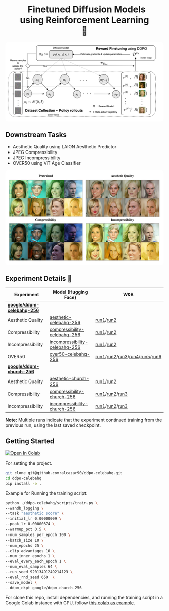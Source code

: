 <h1 align="center">
  &nbsp; Finetuned Diffusion Models <br>using Reinforcement Learning<br>
  👾<br>
</h1>
<!-- <h2 align="center">
Experiments using DDPO on <code>google/ddpm-celebahq-256</code>&nbsp; -->
<!-- </h2> -->

<!-- ---- -->


<center>
<div style="display: flex; justify-content: space-around;">
  <div style="background-color: white; padding: 10px; border-radius: 10px;">
    <img src="./assets/reward-finetuning-diagram-with-DDPO.png" alt="Visual Comparison between DDPM and DDPO on different downstream tasks" style="max-width: 100%; height: auto;">
  </div>
</div>
</center>


## Downstream Tasks

- Aesthetic Quality using LAION Aesthetic Predictor
- JPEG Compressibility
- JPEG Incompressibility
- OVER50 using ViT Age Classifier
 
<center>
<div style="display: flex; justify-content: space-around;">
  <div style="background-color: white; padding: 10px; border-radius: 10px;">
    <img src="./assets/visual-comparison-results-200dpi.png" alt="Visual Comparison between DDPM and DDPO on different downstream tasks" style="max-width: 100%; height: auto;">
  </div>
</div>
</center>



## Experiment Details 🧪

| Experiment         | Model (Hugging Face)                                                                                                                                  | W\&B                                                                                                                                                                                                                                                                                 |
|--------------------|-------------------------------------------------------------------------------------------------------------------------------------------------------|---------------------------------------------------------------------------------------------------------------------------------------------------------------------------------------------------------------------------------------------------------------------------------------|
| [**google/ddpm-celebahq-256**](https://huggingface.co/google/ddpm-celebahq-256) |                                                                                                                                               |                                                                                                                                                                                                                                                                                       |
| Aesthetic Quality   | [aesthetic-celebahq-256](https://huggingface.co/alkzar90/ddpo-aesthetic-celebahq-256)                                                                 | [run1](https://wandb.ai/alcazar90/ddpo-aesthetic-ddpm-celebahq256/runs/d5jb3r8a)/[run2](https://wandb.ai/alcazar90/ddpo-aesthetic-ddpm-celebahq256/runs/cfltp5ln)                                                                                                                      |
| Compressibility     | [compressibility-celebahq-256](https://huggingface.co/alkzar90/ddpo-compressibility-celebahq-256)                                                     | [run1](https://wandb.ai/alcazar90/ddpo-compressibility-ddpm-celebahq256/runs/eu71d08t)/[run2](https://wandb.ai/alcazar90/ddpo-compressibility-ddpm-celebahq256/runs/r2mxiasx)                                                                                                           |
| Incompressibility   | [incompressibility-celebahq-256](https://huggingface.co/alkzar90/ddpo-incompressibility-celebahq-256)                                                 | [run1](https://wandb.ai/alcazar90/ddpo-incompressibility-ddpm-celebahq256/runs/3gz13ov7)/[run2](https://wandb.ai/alcazar90/ddpo-incompressibility-ddpm-celebahq256/runs/b1srfre3)                                                                                                       |
| OVER50              | [over50-celebahq-256](https://huggingface.co/alkzar90/ddpo-over50-celebahq-256)                                                                       | [run1](https://wandb.ai/alcazar90/ddpo-over50-ddpm-celebahq256/runs/3x6sr17l)/[run2](https://wandb.ai/alcazar90/ddpo-over50-ddpm-celebahq256/runs/xfwb9vok)/[run3](https://wandb.ai/alcazar90/ddpo-over50-ddpm-celebahq256/runs/4422n639)/[run4](https://wandb.ai/alcazar90/ddpo-over50-ddpm-celebahq256/runs/dbmjb1s6)/[run5](https://wandb.ai/alcazar90/ddpo-over50-ddpm-celebahq256/runs/qfjzj6rd)/[run6](https://wandb.ai/alcazar90/ddpo-over50-ddpm-celebahq256/runs/b7wu16pl) |
| [**google/ddpm-church-256**](https://huggingface.co/google/ddpm-church-256) |                                                                                                                                               |                                                                                                                                                                                                                                                                                       |
| Aesthetic Quality   | [aesthetic-church-256](https://huggingface.co/alkzar90/ddpo-aesthetic-church-256)                                                                     | [run1](https://wandb.ai/alcazar90/ddpo-aesthetic-ddpm-church256/runs/5f69185v)/[run2](https://wandb.ai/alcazar90/ddpo-aesthetic-ddpm-church256/runs/4uqt5dwa)                                                                                                                           |
| Compressibility     | [compressibility-church-256](https://huggingface.co/alkzar90/ddpo-compressibility-church-256)                                                         | [run1](https://wandb.ai/alcazar90/ddpo-compressibility-ddpm-church256/runs/urd2hwd9)/[run2](https://wandb.ai/alcazar90/ddpo-compressibility-ddpm-church256/runs/7205y5cb)/[run3](https://wandb.ai/alcazar90/ddpo-compressibility-ddpm-church256/runs/82snqejo)                           |
| Incompressibility   | [incompressibility-church-256](https://huggingface.co/alkzar90/ddpo-incompressibility-church-256)                                                     | [run1](https://wandb.ai/alcazar90/ddpo-incompressibility-ddpm-church256/runs/jmbu5cgn)/[run2](https://wandb.ai/alcazar90/ddpo-incompressibility-ddpm-church256/runs/320xik9f)/[run3](https://wandb.ai/alcazar90/ddpo-incompressibility-ddpm-church256/runs/l0zqgs80)                       |

**Note:** Multiple runs indicate that the experiment continued training from the previous run, using the last saved checkpoint.


## Getting Started

<p>
<a href="https://colab.research.google.com/drive/1zSaDb8tTG4jgMlWP2-V5ctX9qwzHzP9j?usp=sharing">
  <img src="https://colab.research.google.com/assets/colab-badge.svg" alt="Open In Colab"/>
</a>
</p>

For setting the project.

```bash
git clone git@github.com:alcazar90/ddpo-celebahq.git
cd ddpo-celebahq
pip install -e .
```

Example for Running the training script:

```bash
python ./ddpo-celebahq/scripts/train.py \
--wandb_logging \
--task "aesthetic score" \
--initial_lr 0.00000009 \
--peak_lr 0.00000374 \
--warmup_pct 0.5 \
--num_samples_per_epoch 100 \
--batch_size 10 \
--num_epochs 25 \
--clip_advantages 10 \
--num_inner_epochs 1 \
--eval_every_each_epoch 1 \
--num_eval_samples 64 \
--run_seed 92013491249214123 \
--eval_rnd_seed 650  \
--save_model \
--ddpm_ckpt google/ddpm-church-256
```

For clone this repo, install dependencies, and running the training script in a Google Colab instance with GPU, follow [this colab as example](https://colab.research.google.com/drive/1b5L-6KoKVxrEmCX9K2wX_ETesCJdzpTm?usp=sharing).
